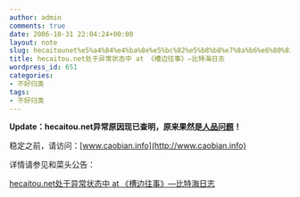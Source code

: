 ```yaml
---
author: admin
comments: true
date: 2006-10-31 22:04:24+00:00
layout: note
slug: hecaitounet%e5%a4%84%e4%ba%8e%e5%bc%82%e5%b8%b8%e7%8a%b6%e6%80%81%e4%b8%ad-at-%e3%80%8a%e6%a7%bd%e8%be%b9%e5%be%80%e4%ba%8b%e3%80%8b%e2%80%94%e6%af%94%e7%89%b9%e6%b5%b7%e6%97%a5%e5%bf%97
title: hecaitou.net处于异常状态中 at 《槽边往事》—比特海日志
wordpress_id: 651
categories:
- 不好归类
tags:
- 不好归类
---
```


**Update：hecaitou.net异常原因现已查明，原来果然是[人品问题](http://www.caobian.info/?p=1230)！**

稳定之前，请访问：[www.caobian.info](http://www.caobian.info)

详情请参见和菜头公告：

[hecaitou.net处于异常状态中 at 《槽边往事》—比特海日志](http://www.caobian.info/?p=1224)

